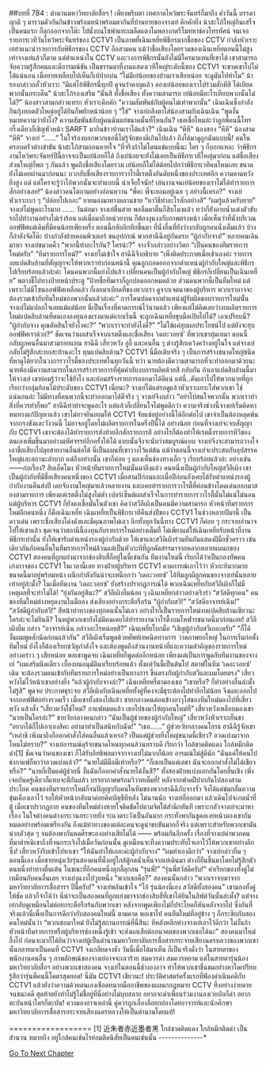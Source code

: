 ##บทที่ 784 : ตำนานมหาวิทยาลัยสื่อฯ !
เพียงพริบตา เทศกาลไหว้พระจันทร์ก็มาถึง
ค่ำวันนี้ บรรดาญาติ ๆ มารวมตัวกันกินข้าวพร้อมหน้าพร้อมตากันที่บ้านยายของจางเย่ คึกคักยิ่ง
น้าสะใภ้ใหญ่กินเสร็จเป็นคนแรก ก็ลุกออกจากโต๊ะ ไปนั่งบนโซฟาแทะเมล็ดแตงโมพลางกดรีโมทหาช่องโทรทัศน์ จนเจอรายการเวทีวันไหว้พระจันทร์ของ CCTV1 เป็นภาพที่เฉินเหยี่ยพิธีกรมากชื่อของ CCTV กำลังหัวเราะเฮฮาแนะนำรายการกับพิธีกรของ CCTV อีกสามคน แม้ว่าชื่อเสียงโดยรวมของเฉินเหยี่ยตอนนี้ไม่สูงเท่าจางเย่แล้วก็ตาม แต่ตำแหน่งใน CCTV และวงการพิธีกรนั้นยังไม่มีใครมาแทนที่เขาได้ เขาสามารถจับความรู้สึกคนและมีอารมณ์ขัน เป็นธรรมดาที่งานแสดงเวทีใหญ่ระดับนี้ของ CCTV1 จะขาดเขาไปไม่ได้แน่นอน
เมื่อยายเหลือบไปเห็นก็เบ้ปากบ่น “ไม่มีเย่น้อยของบ้านเราเสียหน่อย จะดูมันไปทำไม”
น้ารองกล่าวกลั้วหัวเราะ “มีแต่ไอ้พิธีกรนี่ทุกปี ดูจนรำคาญแล้ว ลองเย่น้อยของเราไปร่วมสักทีสิ ได้เบียดพวกนั้นกระเด็น”
น้าสะใภ้รองเสริม “นั่นสิ ทั้งชื่อเสียง ทั้งความสามารถ เย่น้อยมีอะไรเทียบพวกนั้นไม่ได้?”
น้องสาวสามกล่าวแทรก หัวเราะคิกคัก “ความสัมพันธ์กับผู้คนไม่เท่าพวกนั้น”
เฉินเฉินซึ่งกำลังกินกุ้งทอดตัวใหญ่อยู่ได้ยินก็พยักหน้าน้อย ๆ “ใช่”
จางเย่ถลึงตาใส่น้องสามกับเฉินเฉิน “พูดงั้นหมายความว่ายังไง? ความสัมพันธ์กับผู้คนฉันแย่ขนาดนั้นที่ไหนกัน? เธอเชื่อไหมล่ะว่าลูกพี่คนนี้โทรกริ๊งเดียวก็เชิญหัวหน้า SARFT มากินข้าวบ้านเราได้แล้ว?”
เฉินเฉิน “หึหึ”
น้องสอง “หึหึ”
น้องสาม “หึหึ”
จางเย่ “......” ในใจร้องบอกพวกเธอนี่ไม่รู้จักของดีเกินไปแล้ว ถึงได้มาดูถูกฉันแบบนี้!
คนในครอบครัวต่างขำขัน
น้าสะใภ้สามถอนหายใจ “ที่จริงถ้าไม่โดนแช่แบบนี้นะ ใคร ๆ ก็บอกแหละ ว่าพิธีกรงานไหว้พระจันทร์ปีนี้อาจจะเป็นเย่น้อยก็ได้ ถึงเย่น้อยจะยังไม่เคยเป็นพิธีกรเวทีใหญ่มาก่อน แต่ชื่อเสียงส่วนใหญ่ก็พอ ๆ กันแล้ว พูดถึงชื่อเสียงโดยรวม เย่น้อยก็ไม่ได้ด้อยไปกว่าพิธีกรเวทีคนไหนเลย ขนาดยังไม่เคยผ่านมาก่อนนะ บวกกับชื่อเสียงรายการวาไรตี้เรตติ้งอันดับหนึ่งของประเทศอีก ความคาดหวังยิ่งสูง แต่ แต่ใครจะรู้ว่าไอ้พวกนั้นจะทำแบบนี้ น่าเจ็บใจนัก! เล่นงานจนเย่น้อยของเราไม่ได้ทำรายการสักอย่างเลย!”
น้องสาวคนโตถามอย่างอ่อนหวาน “พี่คะ พี่จะยอมอยู่เฉย ๆ อย่างนี้เหรอ?”
จางเย่หัวเราะเบา ๆ “ปล่อยไปเถอะ”
ยายมองมาทางหลานชาย “หาวิธีทำอะไรสักอย่างสิ”
“ผมรู้แล้วครับยาย” จางเย่ไม่พูดอะไรมาก
……
วันต่อมา
จางเย่ตื่นสาย พอลืมตาตื่นก็สิบโมงแล้ว ทว่าก็ยังอาบน้ำแต่งตัวขับรถไปทำงานอย่างไม่เร่งร้อน แต่เมื่อมาถึงหน่วยงาน ก็ต้องงุนงงกับภาพตรงหน้า เมื่อเห็นว่าที่นั่งบริเวณออฟฟิศแต่เดิมที่มีคนน้อยเพียงครึ่ง ตอนนี้กลับอึกทึกขึ้นมา ที่นั่งอื่นที่ยังว่างกลับถูกคนนั่งเต็มแล้ว บ้างก็กำลังจัดโต๊ะ บ้างกำลังย้ายคอมพิวเตอร์ ขนอุปกรณ์
พวกฮาฉีฉีอยู่กันครบ
“ผู้กำกับจาง!” หลายคนเดินมาหา
จางเย่ขมวดคิ้ว “พวกนี้ทำอะไรกัน? ใครน่ะ?”
จางจั่วกล่าวอย่างวิตก “เป็นคนของทีมรายการใหม่ครับ”
“ทีมรายการใหม่?” จางเย่ไม่เข้าใจ
ฮาฉีฉีจึงอธิบาย “เพิ่งติดประกาศเมื่อเช้าเองค่ะ รายการงบแปดสิบล้านที่สัญญาจะให้พวกเราทำก่อนหน้านี้ คุณถูกถอดออกจากตำแหน่งผู้กำกับใหญ่และพิธีกรไปเรียบร้อยแล้วล่ะค่ะ โดนคนพวกนี้แย่งไปแล้ว เปลี่ยนคนเป็นผู้กำกับใหญ่ พิธีกรก็เปลี่ยนเป็นเฉินเหยี่ย” พลางชี้ไปทางป้ายหน้าประตู “ป้ายชื่อทีมเราก็ถูกปลดออกหมดด้วย ส่วนคนพวกนี้เป็นทีมใหม่ แต่เพราะไม่มีโซนออฟฟิศเหลือแล้ว ก็เลยมาเบียดที่ของพวกเรา ดูจากเจตนาของผู้บริหาร พวกเราอาจจะต้องรวมเข้ากับทีมใหม่ของพวกนั้นแล้วล่ะค่ะ”
การโดนปลดจากตำแหน่งผู้รับผิดชอบรายการใหม่นั้น จางเย่ไม่แปลกใจเลยแม้แต่น้อย นี่เป็นเรื่องที่คาดการณ์ไว้นานแล้ว เพียงแต่ไม่คิดเลยว่างบผลิตรายการใหม่แปดสิบล้านที่ตนเองลงทุนลงแรงมาแต่แรกเริ่มนี้ จะถูกเฉินเหยี่ยชุบมือเปิบไปได้? เอาเปรียบนี่?
“ผู้กำกับจาง คุณตัดสินใจยังไงคะ?”
“พวกเราจะทำยังไงดี?”
“ไม่ใช่แค่ฮุบผลประโยชน์ไป แต่ยังจะฮุบออฟฟิศเราด้วย?”
ชัดเจนว่าผลสำเร็จจากเรตติ้งและชื่อเสียง ‘เดอะวอยซ์’ ที่พวกเขาทุ่มเทมา ตอนนี้กลับถูกคนอื่นมาสวมรอยแทน ฮาฉีฉี เสี่ยวหวัง อู่อี้ และคนอื่น ๆ ต่างรู้สึกเคว้งคว้างอยู่ในใจ
แต่จางเย่กลับไม่รู้สึกสะทกสะท้านอะไร ทุนแปดสิบล้าน? CCTV1 นี่มือเติบจริง ๆ เป็นการสร้างขนาดใหญ่ชนิดที่หาดูได้ยากในวงการวาไรตี้ของประเทศในทุกวันนี้ ทว่า นายต้องมีความสามารถที่จะทำออกมาด้วยนะ นายต้องมีความสามารถในการสร้างรายการที่คุ้มค่ากับงบการผลิตด้วยสิ กลับกัน ถ้าเอาแปดสิบล้านนี้มาให้จางเย่ เขาย่อมรู้ว่าจะใช้ยังไง และย่อมสร้างรายการออกมาได้ดีแน่ แต่นี่..ดันเอาไปให้พวกนายที่ถูกเรียกว่ากลุ่มก้อนไม้ประดับของ CCTV1 เนี่ยนะ? จางเย่ได้แต่รอดูแล้วหัวเราะเยาะใส่พวกเขา ใช่ แน่นอนล่ะ ไม่มีทางที่คนพวกนี้จะทำออกมาได้ดีจริง ๆ
จางเย่จึงกล่าว “อย่าไปสนใจพวกนั้น พวกเราทำสิ่งที่ควรทำก็พอ”
ฮาฉีฉีทำท่าจะพูดอะไร แต่แล้วก็เปลี่ยนใจไม่พูดดีกว่า
ความจริงช่วงนี้จางเย่เริ่มคิดหาหนทางแก้ปัญหาแล้ว เขาไม่อาจยินยอมให้ CCTV1 จับแช่อยู่อย่างนี้ได้อีกต่อไป เขาจำเป็นต้องหลุดพ้นจากกรงขังและวังวนนี้ ไม่อาจอยู่โดยไม่ผลิตรายการในครึ่งปีนี้ได้ อย่างน้อย ก่อนที่จางเย่จะจบสัญญากับ CCTV1 เขาจะต้องได้ทำรายการส่งท้ายอีกสักรายการสิ อย่างไรก็ต้องทำให้เรตติ้งรายการทีวีของตนเองเพิ่มขึ้นมาอย่างมหัศจรรย์อีกครั้งให้ได้ แบบนั้นจึงจะนับว่าสมบูรณ์แบบ จางเย่จึงจะสามารถวางใจเอาชื่อเสียงไปลุยสายงานอื่นต่อได้ นี่เป็นแผนที่เขาวางไว้แต่ต้น
แม้ว่าตอนนี้จางเย่จะประสบกับอุปสรรคใหญ่และสถานะลำบาก แต่ถึงอย่างนั้น เขาก็ค่อย ๆ มองเห็นช่องทางเล็ก ๆ เรียบร้อยแล้วล่ะ อย่างเช่น——ก่อเรื่อง?
สิบเอ็ดโมง
หัวหน้าทีมรายการใหม่นั้นมาถึงแล้ว
คนหนึ่งเป็นผู้กำกับใหญ่สวีอีเผิง เขาเป็นผู้กำกับที่มีชื่อเสียงคนหนึ่งของ CCTV1 เมื่อสามปีก่อนและเมื่อปีก่อนยังเคยได้รับตำแหน่งรองผู้กำกับงานคืนส่งปี เคยจับงานใหญ่มาแล้วหลายงาน และเคยทำรายการวาไรตี้ที่ค่อนข้างโดดเด่นออกมาสองสามรายการ เพียงแต่เรตติ้งไม่สูงไม่ต่ำ เปอร์เซ็นต์ผลสำเร็จในการทำรายการวาไรตี้นั้นไม่แน่ไม่นอน แต่ผู้บริหาร CCTV1 ก็ยังคงเชื่อมั่นในตัวเขา คิดว่าสวีอีเผิงเป็นคนมีความสามารถ
หัวหน้าทีมรายการใหม่อีกคนหนึ่ง ก็คือเฉินเหยี่ย เฉินเหยี่ยเป็นพิธีกรเวทีคืนส่งปีของ CCTV1 ในช่วงหลายปีมานี้ เป็นดาวเด่น เพราะชื่อเสียงโด่งดังและมีคุณภาพไม่เลว อีกทั้งทุกวันนี้ทาง CCTV1 ก็ค่อย ๆ กระจายอำนาจไปให้เขาแล้ว ชุดเจนว่าสถานีนี้ลงทุนกับรายการใหม่อย่างเต็มที่ ไม่เพียงแต่ให้เฉินเหยี่ยรับหน้าที่งานพิธีกรเท่านั้น ยังให้เขารับตำแหน่งรองผู้กำกับด้วย ให้เขาและสวีอีเผิงร่วมทีมกันแสดงฝีมือชั่วคราว
เช่นเดียวกันกับคนอื่นในทีมรายการใหม่ล้วนแต่เป็นหัวกะทิที่ถูกคัดสรรมาจากหลากหลายแผนกของ CCTV1 สองคนที่ถูกแย่งมาจากช่องสิบสี่ก็อยู่ในนี้เช่นกัน ทีมงานใหม่นี้ เรียกได้ว่าเป็นกองทัพคนเก่งกาจของ CCTV1 ในเวลานี้เลย ทางฝ่ายผู้บริหาร CCTV1 คาดการณ์เอาไว้ว่า หัวกะทิมากมายขนาดนี้มาอยู่พร้อมหน้า ผนึกกำลังกันน่าจะเหนือกว่า ‘เดอะวอยซ์’ ไอ้ทีมลูกผีลูกคนของจางเย่นั่นหลายเท่าอยู่ล่ะมั้ง? ในเมื่อทีมงาน ‘เดอะวอยซ์’ ยังสร้างปรากฏการณ์ได้ พวกเฉินเหยี่ยกับสวีอีเผิงก็ไม่มีเหตุผลที่จะทำไม่ได้!
“ยุ่งกันอยู่สินะ?” สวีอีเผิงยิ้มน้อย ๆ
เฉินเหยี่ยกล่าวอย่างเริงร่า “สวัสดีทุกคน”
คนของทีมใหม่ต่างหยุดงานในมือลง ส่งเสียงอย่างกระตือรือร้น
“ผู้กำกับสวี!”
“สวัสดีอาจารย์เฉิน!”
“สวัสดีผู้กำกับสวี!”
สีหน้าท่าทางของทุกคนนั้นไม่เลว อย่างไรก็เป็นรายการใหม่งบแปดสิบล้านเชียวนะ ใครล่ะจะไม่ยินดี? ในหมู่พวกเขายังไม่มีคนเคยได้ทำรายงานวาไรตี้งบมโหฬารขนาดนี้มาก่อนเลย!
สวีอีเผิงยิ้ม กล่าว “อาจารย์เฉิน กล่าวอะไรหน่อยสิ?”
เฉินเหยี่ยโบกมือ “เชิญผู้กำกับสวีเถอะครับ”
“ก็ได้ งั้นผมพูดสักนิดก่อนแล้วกัน” สวีอีเผิงเริ่มพูดด้วยศัพท์เทคนิคทางการ วาดภาพยกใหญ่ ในการเริ่มก่อตั้งทีมใหม่ ยังไงก็ต้องเรียกขวัญกำลังใจ และต้องพูดถึงส่วนงานหน้าที่และความสำคัญของรายการใหม่อย่างคร่าว ๆ เสียหน่อย
พอเขาพูดจบ เฉินเหยี่ยก็พูดต่ออีกหน่อย เพียงแต่เป็นการพูดกับทีมงานของจางเย่ “ผมเสริมนิดเดียว เบื้องบนอนุมัติมาเรียบร้อยแล้ว ตั้งแต่วันนี้เป็นต้นไป สตาฟในทีม ‘เดอะวอยซ์’ เดิม จะต้องรวมคนเข้ากับทีมรายการใหม่อย่างเป็นทางการ ขึ้นตรงกับผู้กำกับสวีและผมโดยตรง”
เสี่ยวหวังไม่ไว้หน้าเขาอย่างยิ่ง “แล้วผู้กำกับจางล่ะ?”
เฉินเหยี่ยหรี่ตามองเธอ “เขาหรือ? ก็ทำอย่างอื่นล่ะมั้ง ไม่รู้สิ”
พูดจบ ประกาศธุระจบ สวีอีเผิงกับเฉินเหยี่ยทั้งคู่ที่คงจะมีธุระต้องไปทำอีกไม่น้อย จึงผละออกไปจากออฟฟิศอย่างรวดเร็ว
เมื่อเขาทั้งสองไปแล้ว ชายกลางคนค่อนข้างอาวุโสของทีมใหม่มองไปที่เสี่ยวหวัง แล้วสั่ง “เสี่ยวหวังใช่ไหม? กาแฟหมดแล้ว เธอไปชงมาให้ทุกคนใหม่ที”
เสี่ยวหวังเหลือบมองเขา “นายเป็นใครล่ะ?”
ชายวัยกลางคนกล่าว “ฉันเป็นผู้ช่วยของผู้กำกับใหญ่”
เสี่ยวหวังหัวเราะเย็นชา “อยากได้ก็ไปเอาเองสิคะ อย่ามาทำเป็นสนิทกับฉัน!”
“เธอ……” ผู้ช่วยวัยกลางคนโกรธ
ฮาฉีฉีรู้จักเขา “เหล่าชี เพิ่งมาถึงก็ออกคำสั่งใส่คนอื่นแล้วเหรอ? เป็นแค่ผู้ช่วยยิ่งใหญ่ขนาดนี้เชียว? อวดเบ่งมาจากไหนไม่ทราบ?”
จางเย่อารมณ์ดุร้ายขนาดไหนทุกคนล้วนทราบดี เรียกว่า ใกล้ชาดติดแดง ใกล้หมึกติดดำ[1] ชัดเจนว่าคนของเขา ก็ได้รับอิทธิพลมาจากจางเย่ไม่มากก็น้อย อารมณ์ไม่สู้ดีนัก
“ฉันแค่ให้คนไปชงกาแฟก็หาว่าอวดเบ่งแล้ว?”
“นายไม่มีมือมีเท้าหรือ?”
“ก็เธอเป็นแค่เลขา ฉันจะออกคำสั่งไม่ได้เชียวหรือ?”
“นายก็เป็นแค่ผู้ช่วยนี่ งั้นฉันก็ออกคำสั่งนายได้งั้นสิ?”
ทั้งสองฝ่ายแบ่งแยกกันโดยสิ้นเชิง เพิ่งเจอกันครู่เดียวก็แทบจะตีกันแล้ว บรรยากาศพร้อมวิวาทเต็มที่!
หลังจากฟาดฝีปากกันไปสองสามประโยค คนของทีมรายการใหม่ก็จนปัญญากับคนในทีมของพวกฮาฉีฉีกับจางจั่ว จึงได้แค่ข่มกลั้นความขุ่นเคืองเอาไว้ รอให้หัวหน้ากลับมาค่อยคิดบัญชีทีหลัง
ไม่นานนัก จางเย่ก็ออกมา แล้วเดินไปจะกดน้ำที่ตู้
เมื่อเขาปรากฏกาย คนของทีมใหม่ต่างหายใจติดขัดไปตามจิตใต้สำนึกทันที เพราะกลัวจางเย่จะมาหาเรื่อง ในใจต่างคนต่างกระวนกระวายยิ่ง ระแวดระวังเป็นอันมาก กระทั่งพากันชูคอเงยหน้ามองเขากันหมดอย่างพร้อมเพรียงกัน ถึงแม้ท่าทางของแต่ละคนจะดูน่าขบขันมากก็จริง แต่เพราะสำหรับพวกเขามันน่ากลัวสุด ๆ จนต้องพากันหดศีรษะลงอย่างเสียไม่ได้ —— พร้อมกันอีกครั้ง เรื่องที่จางเย่ด่าพวกคนที่มาตำหนิเขาถึงที่จนกระเจิงไปเมื่อวันก่อนนั้น ดูเหมือนจะทิ้งความประทับใจเอาไว้ให้พวกเขาอย่างลึกซึ้ง!
เสี่ยวหวังรีบเข้าไปหาเขา “ให้ฉันทำให้เถอะค่ะผู้กำกับจาง”
“ผมทำเองดีกว่า” จางเย่กล่าวยิ้ม ๆ
ตอนนี้เอง เมื่อชายหนุ่มวัยรุ่นสองคนที่นั่งอยู่ใกล้ตู้กดน้ำเห็นจากเย่เดินมา ต่างก็ยืนขึ้นมาโดยไม่รู้สึกตัวคนหนึ่งท่าทางตื่นเต้น ในขณะที่อีกคนหนึ่งลุกลี้ลุกลน
“รุ่นพี่!”
“รุ่นพี่สวัสดีครับ!”
คำเรียกของทั้งคู่ไม่เหมือนกับคนอื่นเลย
จางเย่งุนงงไปวูบหนึ่ง “พวกเธอคือ?”
สองคนนั้นกล่าว “พวกเราจบมาจากมหาวิทยาลัยการสื่อสารฯ ปีนี้ครับ!”
จางเย่พลันเข้าใจ “โอ้ รุ่นน้องนี่เอง สวัสดีทั้งสองคน” เขามองทั้งคู่ให้ชัด แล้วก็จำได้ว่า นี่น่าจะเป็นสองคนที่ถูกแย่งมาจากช่องสิบสี่ที่เขาได้ยินในลิฟต์วันนั้นล่ะมั้ง? แต่จางเย่กลับดูเหมือนไม่ค่อยกระตือรือร้นกับพวกเขา หลังจากพูดเพียงไม่กี่ประโยคก็หันหลังจากไป ซึ่งอันที่จริงแล้วนี่เพื่อเป็นการดีกว่ากับสองคนใหม่นี้
ตามคาด พอเขาไป คนทีมใหม่ที่อยู่ข้าง ๆ ก็กระซิบกับสองคนใหม่นั้นว่า “พวกเธอมาใหม่ ยังไม่รู้สถานการณ์ที่นี่สินะ ทีหลังหลีกห่างจางเย่เอาไว้ดีกว่า ไม่งั้นถ้าหัวหน้าทีมรายการหรือผู้บริหารช่องหนึ่งรู้เข้า จะส่งผลเสียต่ออนาคตของพวกเธอได้นะ”
สองคนมาใหม่อึ้งไป
ก่อนจะมาก็ได้ยินว่าจางเย่ผู้เป็นตำนานมหาวิทยาลัยการสื่อสารกระจายเสียงนครหลวงของพวกเขานั้นกลายมาเป็นคนที่ CCTV1 จงเกลียดจงชัง วันนี้เมื่อได้มาเห็น ก็เป็นจริงดั่งว่า ในสายตาของพนักงานคนอื่น ๆ ภาพลักษณ์ของจางเย่อาจจะเลวร้าย สมควรด่า สมควรหยาม แต่ในสายตารุ่นน้องมหาวิทยาลัยสื่อฯ อย่างพวกเขาสองคน จางเย่ในตอนนี้ช่างองอาจ ทำให้พวกเขาชื่นชมอย่างหาใดเปรียบ รู้สึกว่ารุ่นพี่คนนี้โคตรสุดยอด!
นี่มัน CCTV1 เชียวนะ!
ประวัติศาสตร์ครั้งแรกที่ฟ้องดำเนินคดีกับ CCTV1 แล้วยังว่าความด้วยตนเองเชือดทนายมืออาชีพของแผนกกฎหมาย CCTV ทิ้งอย่างง่ายดายจนชนะคดี สุดท้ายยังทำไม่รู้ไม่ชี้อยู่ที่นี่อย่างไม่บุบสลาย อยากจะด่าเพื่อนร่วมงานลงเวยป๋อก็ด่า อยากตะบันหน้าใครก็ตะบัน! ความองอาจเหล่านี้ คู่ควรถูกเลื่องลือยกย่องโดยอาจารย์และนักศึกษามหาวิทยาลัยการสื่อสารกระจายเสียงนครหลวงให้เป็นตำนานโดยแท้!


==================
[1] 近朱者赤近墨者黑 ใกล้ชาดติดแดง ใกล้หมึกติดดำ เป็นสำนวน หมายถึง อยู่ใกล้คนเช่นไรย่อมติดนิสัยเป็นคนเช่นนั้น
*-*-*-*-*-*-*-*-*-*-*-*-*-*-*






[Go To Next Chapter]( ./85.md)